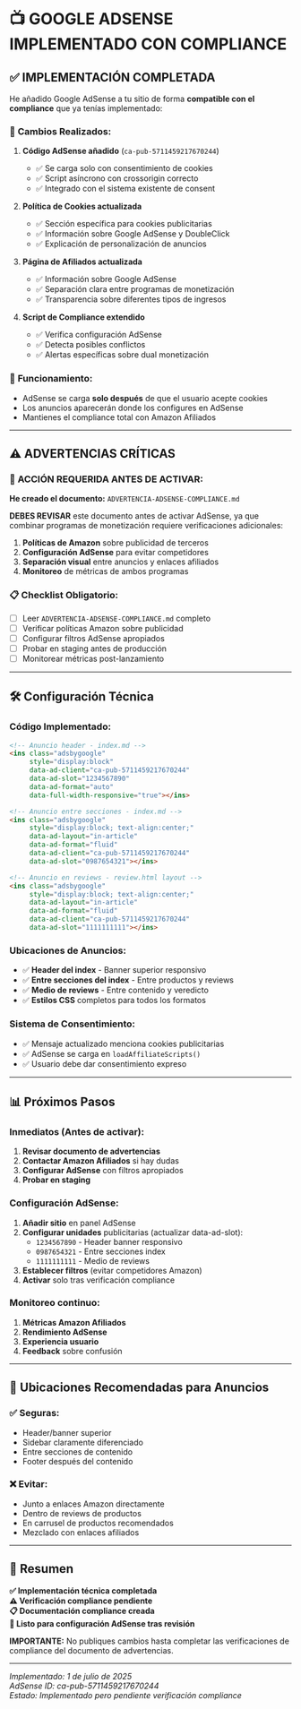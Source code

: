 # 📺 GOOGLE ADSENSE IMPLEMENTADO CON COMPLIANCE

## ✅ **IMPLEMENTACIÓN COMPLETADA**

He añadido Google AdSense a tu sitio de forma **compatible con el compliance** que ya tenías implementado:

### 🔧 **Cambios Realizados:**

1. **Código AdSense añadido** (`ca-pub-5711459217670244`)
   - ✅ Se carga solo con consentimiento de cookies
   - ✅ Script asíncrono con crossorigin correcto
   - ✅ Integrado con el sistema existente de consent

2. **Política de Cookies actualizada**
   - ✅ Sección específica para cookies publicitarias
   - ✅ Información sobre Google AdSense y DoubleClick
   - ✅ Explicación de personalización de anuncios

3. **Página de Afiliados actualizada**
   - ✅ Información sobre Google AdSense
   - ✅ Separación clara entre programas de monetización
   - ✅ Transparencia sobre diferentes tipos de ingresos

4. **Script de Compliance extendido**
   - ✅ Verifica configuración AdSense
   - ✅ Detecta posibles conflictos
   - ✅ Alertas específicas sobre dual monetización

### 🎯 **Funcionamiento:**
- AdSense se carga **solo después** de que el usuario acepte cookies
- Los anuncios aparecerán donde los configures en AdSense
- Mantienes el compliance total con Amazon Afiliados

---

## ⚠️ **ADVERTENCIAS CRÍTICAS**

### 🚨 **ACCIÓN REQUERIDA ANTES DE ACTIVAR:**

**He creado el documento:** `ADVERTENCIA-ADSENSE-COMPLIANCE.md`

**DEBES REVISAR** este documento antes de activar AdSense, ya que combinar programas de monetización requiere verificaciones adicionales:

1. **Políticas de Amazon** sobre publicidad de terceros
2. **Configuración AdSense** para evitar competidores
3. **Separación visual** entre anuncios y enlaces afiliados
4. **Monitoreo** de métricas de ambos programas

### 📋 **Checklist Obligatorio:**
- [ ] Leer `ADVERTENCIA-ADSENSE-COMPLIANCE.md` completo
- [ ] Verificar políticas Amazon sobre publicidad
- [ ] Configurar filtros AdSense apropiados
- [ ] Probar en staging antes de producción
- [ ] Monitorear métricas post-lanzamiento

---

## 🛠️ **Configuración Técnica**

### Código Implementado:
```html
<!-- Anuncio header - index.md -->
<ins class="adsbygoogle"
     style="display:block"
     data-ad-client="ca-pub-5711459217670244"
     data-ad-slot="1234567890"
     data-ad-format="auto"
     data-full-width-responsive="true"></ins>

<!-- Anuncio entre secciones - index.md -->
<ins class="adsbygoogle"
     style="display:block; text-align:center;"
     data-ad-layout="in-article"
     data-ad-format="fluid"
     data-ad-client="ca-pub-5711459217670244"
     data-ad-slot="0987654321"></ins>

<!-- Anuncio en reviews - review.html layout -->
<ins class="adsbygoogle"
     style="display:block; text-align:center;"
     data-ad-layout="in-article"
     data-ad-format="fluid"
     data-ad-client="ca-pub-5711459217670244"
     data-ad-slot="1111111111"></ins>
```

### Ubicaciones de Anuncios:
- ✅ **Header del index** - Banner superior responsivo
- ✅ **Entre secciones del index** - Entre productos y reviews
- ✅ **Medio de reviews** - Entre contenido y veredicto
- ✅ **Estilos CSS** completos para todos los formatos

### Sistema de Consentimiento:
- ✅ Mensaje actualizado menciona cookies publicitarias
- ✅ AdSense se carga en `loadAffiliateScripts()`
- ✅ Usuario debe dar consentimiento expreso

---

## 📊 **Próximos Pasos**

### Inmediatos (Antes de activar):
1. **Revisar documento de advertencias**
2. **Contactar Amazon Afiliados** si hay dudas
3. **Configurar AdSense** con filtros apropiados
4. **Probar en staging**

### Configuración AdSense:
1. **Añadir sitio** en panel AdSense
2. **Configurar unidades** publicitarias (actualizar data-ad-slot):
   - `1234567890` - Header banner responsivo
   - `0987654321` - Entre secciones index  
   - `1111111111` - Medio de reviews
3. **Establecer filtros** (evitar competidores Amazon)
4. **Activar** solo tras verificación compliance

### Monitoreo continuo:
1. **Métricas Amazon Afiliados**
2. **Rendimiento AdSense**  
3. **Experiencia usuario**
4. **Feedback** sobre confusión

---

## 🎯 **Ubicaciones Recomendadas para Anuncios**

### ✅ **Seguras:**
- Header/banner superior
- Sidebar claramente diferenciado
- Entre secciones de contenido
- Footer después del contenido

### ❌ **Evitar:**
- Junto a enlaces Amazon directamente
- Dentro de reviews de productos
- En carrusel de productos recomendados
- Mezclado con enlaces afiliados

---

## 📝 **Resumen**

**✅ Implementación técnica completada**  
**⚠️ Verificación compliance pendiente**  
**📋 Documentación compliance creada**  
**🚀 Listo para configuración AdSense tras revisión**

**IMPORTANTE:** No publiques cambios hasta completar las verificaciones de compliance del documento de advertencias.

---

*Implementado: 1 de julio de 2025*  
*AdSense ID: ca-pub-5711459217670244*  
*Estado: Implementado pero pendiente verificación compliance*
